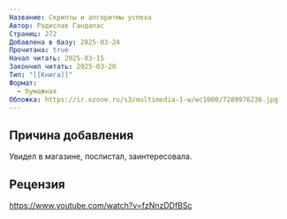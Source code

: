 ```yaml
---
Название: Скрипты и алгоритмы успеха
Автор: Радислав Гандапас
Страниц: 272
Добавлена в базу: 2025-03-24
Прочитана: true
Начал читать: 2025-03-15
Закончил читать: 2025-03-20
Тип: "[[Книга]]"
Формат:
  - бумажная
Обложка: https://ir.ozone.ru/s3/multimedia-1-w/wc1000/7289976236.jpg
---
```

## Причина добавления

Увидел в магазине, послистал, заинтересовала.

## Рецензия

https://www.youtube.com/watch?v=fzNnzDDfBSc